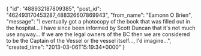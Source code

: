  {
   "id": "488932187809385",
   "post_id": "462493170453287_488326607869943",
   "from_name": "Eamonn O Brien",
   "message": "I eventually got a photocopy of the book that was filled out in the hospital... I have since been informed by Scott Duncan that it's not much use anyway... If we are the legal owners of the BC then we are considered to be the Captain of the Vessel or the vessel itself..., I'd imagine...",
   "created_time": "2013-03-06T15:19:34+0000"
 }
